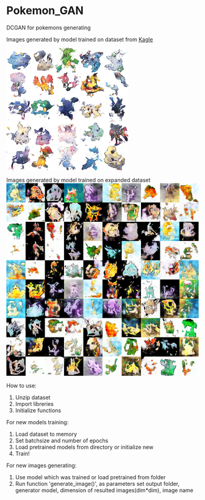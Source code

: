# Pokemon_GAN
DCGAN for pokemons generating

Images generated by model trained on dataset from [Kagle](https://www.kaggle.com/kvpratama/pokemon-images-dataset )

![alt_text](https://github.com/andrey4ru/Pokemon_GAN/blob/master/GAN_models/AUG_100epochs_64/weights/pokemon_100.png)


Images generated by model trained on expanded dataset
![alt text](https://github.com/andrey4ru/Pokemon_GAN/blob/master/GAN_models/EXTENDED_200_EPOCH_64_ALLDATA/weights/test_pokemon_1000.png)


How to use:

1. Unzip dataset
2. Import libreries
3. Initialize functions

For new models training:
1. Load dataset to memory
2. Set batchsize and number of epochs
3. Load pretrained models from directory or initialize new
4. Train!

For new images generating:

1. Use model which was trained or load pretrained from folder
2. Run function 'generate_image()', as parameters set output folder, generator model, 
dimension of resulted images(dim*dim), image name 
